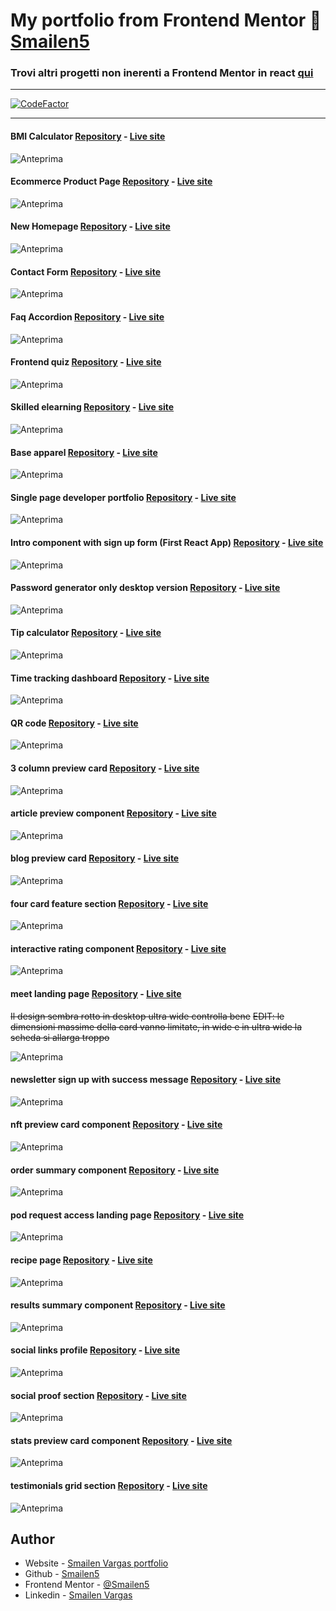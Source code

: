 # My portfolio from Frontend Mentor 🚀 [Smailen5](https://www.frontendmentor.io/profile/Smailen5)

### Trovi altri progetti non inerenti a Frontend Mentor in react [qui](https://smailen5.github.io/react-esercizi/)

---

[![CodeFactor](https://www.codefactor.io/repository/github/smailen5/frontend-mentor-challenge/badge)](https://www.codefactor.io/repository/github/smailen5/frontend-mentor-challenge)

---

#### BMI Calculator [Repository](https://github.com/Smailen5/Frontend-Mentor-Challenge/tree/main/packages/bmi-calculator) - [Live site](https://melodic-bublanina-b5bb80.netlify.app/)

![Anteprima](./screen-capture/full-images/bmi-calculator.webp)

#### Ecommerce Product Page [Repository](https://github.com/Smailen5/Frontend-Mentor-Challenge/tree/main/packages/ecommerce-product-page) - [Live site](https://funny-swan-69bb4e.netlify.app/)

![Anteprima](./screen-capture/full-images/ecommerce-product-page.webp)

#### New Homepage [Repository](https://github.com/Smailen5/Frontend-Mentor-Challenge/tree/main/packages/news-homepage) - [Live site](https://news-homepage-beta-eight.vercel.app/)

![Anteprima](./screen-capture/full-images/news-homepage.webp)

#### Contact Form [Repository](https://github.com/Smailen5/Frontend-Mentor-Challenge/tree/main/packages/contact-form) - [Live site](https://deft-taiyaki-8b9fbf.netlify.app/)

![Anteprima](./screen-capture/full-images/contact-form.webp)

#### Faq Accordion [Repository](https://github.com/Smailen5/Frontend-Mentor-Challenge/tree/main/packages/faq-accordion) - [Live site](https://velvety-pixie-ac034e.netlify.app/)

![Anteprima](./screen-capture/full-images/faq-accordion.webp)

#### Frontend quiz [Repository](https://github.com/Smailen5/Frontend-Mentor-Challenge/tree/main/packages/frontend-quiz-app) - [Live site](https://bejewelled-creponne-01b996.netlify.app/)

![Anteprima](./screen-capture/full-images/frontend-quiz-app.webp)

#### Skilled elearning [Repository](https://github.com/Smailen5/Frontend-Mentor-Challenge/tree/main/packages/skilled-elearning-landing-page) - [Live site](https://soft-shortbread-7ebd18.netlify.app/)

![Anteprima](./screen-capture/full-images/skilled-elearning-landing-page.webp)

#### Base apparel [Repository](https://github.com/Smailen5/Frontend-Mentor-Challenge/tree/main/packages/base-apparel-coming) - [Live site](https://66b50fe73bacca6322bb5a2a--iridescent-entremet-637a7d.netlify.app/)

![Anteprima](./screen-capture/full-images/base-apparel-coming.webp)

#### Single page developer portfolio [Repository](https://github.com/Smailen5/Frontend-Mentor-Challenge/tree/main/packages/single-page-developer-portfolio) - [Live site](https://66acfedd0175d378b05368b4--fanciful-tulumba-14b591.netlify.app/)

![Anteprima](./screen-capture/full-images/single-page-developer-portfolio.webp)

#### Intro component with sign up form (First React App) [Repository](https://github.com/Smailen5/Frontend-Mentor-Challenge/tree/main/packages/component-with-signup-form) - [Live site](https://component-with-sigup-form.netlify.app/)

![Anteprima](./screen-capture/full-images/component-with-signup-form.webp)

#### Password generator only desktop version [Repository](https://github.com/Smailen5/Frontend-Mentor-Challenge/tree/main/packages/password-generator-app) - [Live site](https://smailen5.github.io/Frontend-Mentor-Challenge/password-generator-app/)

![Anteprima](./screen-capture/full-images/password-generator-app.webp)

#### Tip calculator [Repository](https://github.com/Smailen5/Frontend-Mentor-Challenge/tree/main/packages/tip-calculator-app-main) - [Live site](https://smailen5.github.io/Frontend-Mentor-Challenge/tip-calculator-app-main/)

![Anteprima](./screen-capture/full-images/tip-calculator-app-main.webp)

#### Time tracking dashboard [Repository](https://github.com/Smailen5/Frontend-Mentor-Challenge/tree/main/packages/time-tracking-dashboard-main-main) - [Live site](https://smailen5.github.io/Frontend-Mentor-Challenge/time-tracking-dashboard-main-main/)

![Anteprima](./screen-capture/full-images/time-tracking-dashboard-main-main.webp)

#### QR code [Repository](https://github.com/Smailen5/Frontend-Mentor-Challenge/tree/main/packages/qr-code-component-main-main) - [Live site](https://smailen5.github.io/Frontend-Mentor-Challenge/qr-code-component-main-main/)

![Anteprima](./screen-capture/full-images/qr-code-component-main-main.webp)

#### 3 column preview card [Repository](https://github.com/Smailen5/Frontend-Mentor-Challenge/tree/main/packages/3-column-preview-card-component-main-main) - [Live site](https://smailen5.github.io/Frontend-Mentor-Challenge/3-column-preview-card-component-main-main/)

![Anteprima](./screen-capture/full-images/3-column-preview-card-component-main-main.webp)

#### article preview component [Repository](https://github.com/Smailen5/Frontend-Mentor-Challenge/tree/main/packages/article-preview-component-master-main) - [Live site](https://smailen5.github.io/Frontend-Mentor-Challenge/article-preview-component-master-main/)

![Anteprima](./screen-capture/full-images/article-preview-component-master-main.webp)

#### blog preview card [Repository](https://github.com/Smailen5/Frontend-Mentor-Challenge/tree/main/packages/blog-preview-card-main-main) - [Live site](https://smailen5.github.io/Frontend-Mentor-Challenge/blog-preview-card-main-main/)

![Anteprima](./screen-capture/full-images/blog-preview-card-main-main.webp)

#### four card feature section [Repository](https://github.com/Smailen5/Frontend-Mentor-Challenge/tree/main/packages/four-card-feature-section-master-main) - [Live site](https://smailen5.github.io/Frontend-Mentor-Challenge/four-card-feature-section-master-main/)

![Anteprima](./screen-capture/full-images/four-card-feature-section-master-main.webp)

#### interactive rating component [Repository](https://github.com/Smailen5/Frontend-Mentor-Challenge/tree/main/packages/interactive-rating-component-main-main) - [Live site](https://smailen5.github.io/Frontend-Mentor-Challenge/interactive-rating-component-main-main/)

![Anteprima](./screen-capture/full-images/interactive-rating-component-main-main.webp)

#### meet landing page [Repository](https://github.com/Smailen5/Frontend-Mentor-Challenge/tree/main/packages/meet-landing-page-main) - [Live site](https://smailen5.github.io/Frontend-Mentor-Challenge/meet-landing-page-main/)

~~Il design sembra rotto in desktop ultra wide controlla bene~~
~~EDIT: le dimensioni massime della card vanno limitate, in wide e in ultra wide la scheda si allarga troppo~~

![Anteprima](./screen-capture/full-images/meet-landing-page-main.webp)

#### newsletter sign up with success message [Repository](https://github.com/Smailen5/Frontend-Mentor-Challenge/tree/main/packages/newsletter-sign-up-with-success-message-main-main) - [Live site](https://smailen5.github.io/Frontend-Mentor-Challenge/newsletter-sign-up-with-success-message-main-main/)

![Anteprima](./screen-capture/full-images/newsletter-sign-up-with-success-message-main-main.webp)

#### nft preview card component [Repository](https://github.com/Smailen5/Frontend-Mentor-Challenge/tree/main/packages/nft-preview-card-component-main-main) - [Live site](https://smailen5.github.io/Frontend-Mentor-Challenge/nft-preview-card-component-main-main/)

![Anteprima](./screen-capture/full-images/nft-preview-card-component-main-main.webp)

#### order summary component [Repository](https://github.com/Smailen5/Frontend-Mentor-Challenge/tree/main/packages/order-summary-component-main-main) - [Live site](https://smailen5.github.io/Frontend-Mentor-Challenge/order-summary-component-main-main/)

![Anteprima](./screen-capture/full-images/order-summary-component-main-main.webp)

#### pod request access landing page [Repository](https://github.com/Smailen5/Frontend-Mentor-Challenge/tree/main/packages/pod-request-access-landing-page-main) - [Live site](https://smailen5.github.io/Frontend-Mentor-Challenge/pod-request-access-landing-page-main/)

![Anteprima](./screen-capture/full-images/pod-request-access-landing-page-main.webp)

<!-- design rotto in modalita desktop controlla -->
<!-- EDIT: il problema piu che altro risiede nelle media query, il design per smartphone e totalmente sbagliato -->
<!-- #### product preview card component [Repository](https://github.com/Smailen5/Frontend-Mentor-Challenge/tree/main/product-preview-card-component-main-main) - [Live site](https://smailen5.github.io/Frontend-Mentor-Challenge/product-preview-card-component-main-main/) -->

<!-- ![Anteprima](./screen-capture/product-preview-card-component-main-main.webp) -->

<!-- sembra non essere posizionato correttamente al centro -->
<!-- EDIT: va riscritto tutto il codice, le misure sono assolute, il design non e responsive, va scritto tutto da capo -->
<!-- #### profile card component [Repository](https://github.com/Smailen5/Frontend-Mentor-Challenge/tree/main/profile-card-component-main-main) - [Live site](https://smailen5.github.io/Frontend-Mentor-Challenge/profile-card-component-main-main/)

![Anteprima](./screen-capture/profile-card-component-main-main.webp) -->

#### recipe page [Repository](https://github.com/Smailen5/Frontend-Mentor-Challenge/tree/main/packages/recipe-page-main-main) - [Live site](https://smailen5.github.io/Frontend-Mentor-Challenge/recipe-page-main-main/)

![Anteprima](./screen-capture/full-images/recipe-page-main-main.webp)

#### results summary component [Repository](https://github.com/Smailen5/Frontend-Mentor-Challenge/tree/main/packages/results-summary-component-main-main) - [Live site](https://smailen5.github.io/Frontend-Mentor-Challenge/results-summary-component-main-main/)

![Anteprima](./screen-capture/full-images/results-summary-component-main-main.webp)

#### social links profile [Repository](https://github.com/Smailen5/Frontend-Mentor-Challenge/tree/main/packages/social-links-profile-main-main) - [Live site](https://smailen5.github.io/Frontend-Mentor-Challenge/social-links-profile-main-main/)

![Anteprima](./screen-capture/full-images/social-links-profile-main-main.webp)

#### social proof section [Repository](https://github.com/Smailen5/Frontend-Mentor-Challenge/tree/main/packages/social-proof-section-master-main) - [Live site](https://smailen5.github.io/Frontend-Mentor-Challenge/social-proof-section-master-main/)

![Anteprima](./screen-capture/full-images/social-proof-section-master-main.webp)

#### stats preview card component [Repository](https://github.com/Smailen5/Frontend-Mentor-Challenge/tree/main/packages/stats-preview-card-component-main-main) - [Live site](https://smailen5.github.io/Frontend-Mentor-Challenge/stats-preview-card-component-main-main/)

![Anteprima](./screen-capture/full-images/stats-preview-card-component-main-main.webp)

#### testimonials grid section [Repository](https://github.com/Smailen5/Frontend-Mentor-Challenge/tree/main/packages/testimonials-grid-section-main-main) - [Live site](https://smailen5.github.io/Frontend-Mentor-Challenge/testimonials-grid-section-main-main/)

![Anteprima](./screen-capture/full-images/testimonials-grid-section-main-main.webp)

<!-- Questo esercizio e ancora in lavorazione -->
<!-- #### workit landing page [Repository](https://github.com/Smailen5/Frontend-Mentor-Challenge/tree/main/workit-landing-page-main) - [Live site](https://smailen5.github.io/Frontend-Mentor-Challenge/workit-landing-page-main/) -->

## Author

- Website - [Smailen Vargas portfolio](https://smailenvargas.com/)
- Github - [Smailen5](https://github.com/Smailen5)
- Frontend Mentor - [@Smailen5](https://www.frontendmentor.io/profile/Smailen5)
- Linkedin - [Smailen Vargas](https://www.linkedin.com/in/smailen-vargas/)
